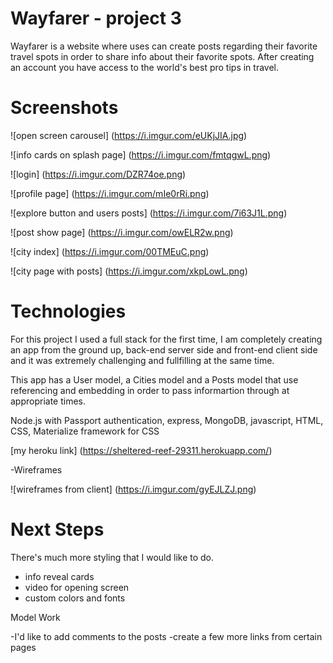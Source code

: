 # Wayfarer - project 3

Wayfarer is a website where uses can create posts regarding their favorite travel spots in order to share info about their favorite spots. After creating an account you have access to the world's best pro tips in travel. 


# Screenshots

![open screen carousel] (https://i.imgur.com/eUKjJIA.jpg)

![info cards on splash page] (https://i.imgur.com/fmtqgwL.png)

![login] (https://i.imgur.com/DZR74oe.png)

![profile page] (https://i.imgur.com/mIe0rRi.png)

![explore button and users posts] (https://i.imgur.com/7i63J1L.png)

![post show page] (https://i.imgur.com/owELR2w.png)

![city index] (https://i.imgur.com/00TMEuC.png)

![city page with posts] (https://i.imgur.com/xkpLowL.png)


# Technologies

For this project I used a full stack for the first time, I am completely creating an app from the ground up, back-end server side and front-end client side and it was extremely challenging and fullfilling at the same time. 

This app has a User model, a Cities model and a Posts model that use referencing and embedding in order to pass informartion through at appropriate times. 

Node.js with Passport authentication, express, MongoDB, javascript, HTML, CSS, Materialize framework for CSS



[my heroku link]  (https://sheltered-reef-29311.herokuapp.com/)


-Wireframes


![wireframes from client] (https://i.imgur.com/gyEJLZJ.png)

# Next Steps

There's much more styling that I would like to do.

- info reveal cards
- video for opening screen
- custom colors and fonts

Model Work

-I'd like to add comments to the posts
-create a few more links from certain pages





